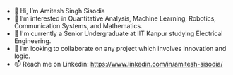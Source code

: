 - 👋 Hi, I’m Amitesh Singh Sisodia
- 👀 I’m interested in Quantitative Analysis, Machine Learning, Robotics, Communication Systems, and Mathematics.
- 🌱 I'm currently a Senior Undergraduate at IIT Kanpur studying Electrical Engineering.
- 💞️ I’m looking to collaborate on any project which involves innovation and logic.
- 📫 Reach me on Linkedin: https://www.linkedin.com/in/amitesh-sisodia/
<!---
Amitesh163/Amitesh163 is a ✨ special ✨ repository because its `README.md` (this file) appears on your GitHub profile.
You can click the Preview link to take a look at your changes.
--->
